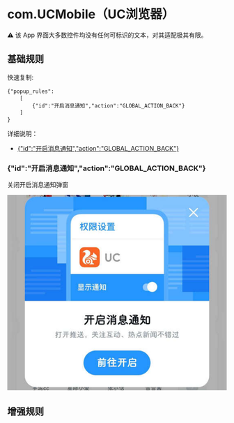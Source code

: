 # com.UCMobile（UC浏览器）

⚠ 该 App 界面大多数控件均没有任何可标识的文本，对其适配极其有限。

## 基础规则

快速复制:
```
{"popup_rules":
    [
        {"id":"开启消息通知","action":"GLOBAL_ACTION_BACK"}
    ]
}
```
详细说明：
- [{"id":"开启消息通知","action":"GLOBAL_ACTION_BACK"}](#id开启消息通知actionglobal_action_back)

### {"id":"开启消息通知","action":"GLOBAL_ACTION_BACK"}
关闭开启消息通知弹窗

![](./assets/开启消息通知弹窗.jpg)


## 增强规则
